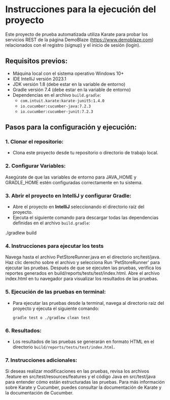 # Instrucciones para la ejecución del proyecto

Este proyecto de prueba automatizada utiliza Karate para probar los servicios REST de la página DemoBlaze (https://www.demoblaze.com) relacionados con el registro (signup) y el inicio de sesión (login).

## Requisitos previos:

- Máquina local con el sistema operativo Windows 10+
- IDE IntelliJ versión 2023.1
- JDK versión 1.8 (debe estar en la variable de entorno)
- Gradle versión 7.4 (debe estar en la variable de entorno)
- Dependencias en el archivo `build.gradle`:
  - `com.intuit.karate:karate-junit5:1.4.0`
  - `io.cucumber:cucumber-java:7.2.3`
  - `io.cucumber:cucumber-junit:7.2.3`

## Pasos para la configuración y ejecución:

### 1. Clonar el repositorio:
   - Clona este proyecto desde tu repositorio o directorio de trabajo local.

### 2. Configurar Variables:
Asegúrate de que las variables de entorno para JAVA_HOME y GRADLE_HOME estén configuradas correctamente en tu sistema.


### 3. Abrir el proyecto en IntelliJ y configurar Gradle:
   - Abre el proyecto en **IntelliJ** seleccionando el directorio raíz del proyecto.
   - Ejecuta el siguiente comando para descargar todas las dependencias definidas en el archivo `build.gradle`:

  ./gradlew build

### 4. Instrucciones para ejecutar los tests

Navega hasta el archivo PetStoreRunner.java en el directorio src/test/java.
Haz clic derecho sobre el archivo y selecciona Run 'PetStoreRunner' para ejecutar las pruebas.
Después de que se ejecuten las pruebas, verifica los reportes generados en build/reports/tests/test/index.html.
Abre el archivo index.html en tu navegador para visualizar los resultados de las pruebas.

### 5. Ejecución de las pruebas en terminal:
   - Para ejecutar las pruebas desde la terminal, navega al directorio raíz del proyecto y ejecuta el siguiente comando:
     ```
     gradle test o ./gradlew clean test
     ```

### 6. Resultados:
   - Los resultados de las pruebas se generarán en formato HTML en el directorio `build/reports/tests/test/index.html`.

### 7. Instrucciones adicionales:
Si deseas realizar modificaciones en las pruebas, revisa los archivos .feature en src/test/resources/features y el código Java en src/test/java para entender cómo están estructuradas las pruebas.
Para más información sobre Karate y Cucumber, puedes consultar la documentación de Karate y la documentación de Cucumber.
